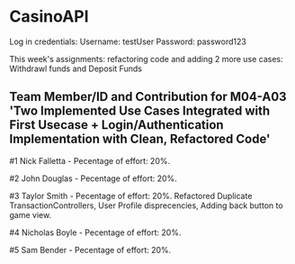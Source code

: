 # CasinoAPI

Log in credentials:
Username: testUser
Password: password123



This week's assignments: refactoring code and adding 2 more use cases: Withdrawl funds and Deposit Funds

## Team Member/ID and Contribution for M04-A03 'Two Implemented Use Cases Integrated with First Usecase + Login/Authentication Implementation with Clean, Refactored Code'

#1 Nick Falletta - Pecentage of effort: 20%. 

#2 John Douglas - Pecentage of effort: 20%. 

#3 Taylor Smith - Pecentage of effort: 20%. Refactored Duplicate TransactionControllers, User Profile disprecencies, Adding back button to game view.

#4 Nicholas Boyle - Pecentage of effort: 20%. 

#5 Sam Bender - Pecentage of effort: 20%. 
